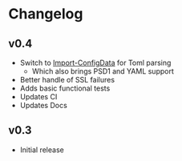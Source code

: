 # Changelog

## v0.4

- Switch to [Import-ConfigData](https://github.com/cdhunt/Import-ConfigData) for Toml parsing
  - Which also brings PSD1 and YAML support
- Better handle of SSL failures
- Adds basic functional tests
- Updates CI
- Updates Docs

## v0.3

- Initial release
